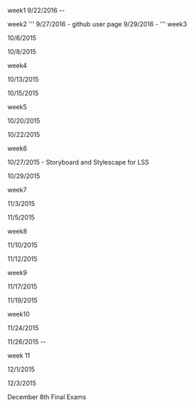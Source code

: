 week1
9/22/2016 --

week2
'''
9/27/2016 - github user page
9/29/2016 - 
'''
week3

10/6/2015

10/8/2015

week4

10/13/2015

10/15/2015

week5

10/20/2015

10/22/2015

week6

10/27/2015 - Storyboard and Stylescape for LSS

10/29/2015

week7

11/3/2015

11/5/2015

week8

11/10/2015

11/12/2015

week9

11/17/2015

11/19/2015

week10

11/24/2015

11/26/2015 --

week 11

12/1/2015

12/3/2015

December 8th Final Exams 










































































































































































































